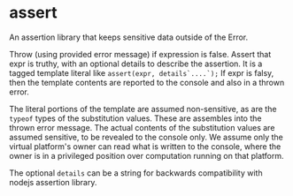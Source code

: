 # assert

An assertion library that keeps sensitive data outside of the Error.

Throw (using provided error message) if expression is false.
Assert that expr is truthy, with an optional details to describe 
the assertion. It is a tagged template literal like
```assert(expr, details`....`);```
If expr is falsy, then the template contents are reported to the
console and also in a thrown error.

The literal portions of the template are assumed non-sensitive, as
are the `typeof` types of the substitution values. These are
assembles into the thrown error message. The actual contents of the
substitution values are assumed sensitive, to be revealed to the
console only. We assume only the virtual platform's owner can read
what is written to the console, where the owner is in a privileged
position over computation running on that platform.

The optional `details` can be a string for backwards compatibility
with nodejs assertion library.